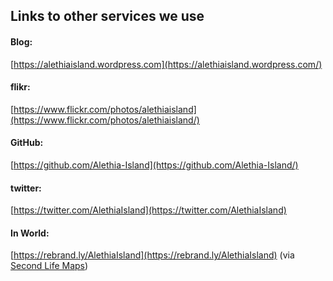 ## Links to other services we use


#### Blog:
[https://alethiaisland.wordpress.com](https://alethiaisland.wordpress.com/)

#### flikr:
[https://www.flickr.com/photos/alethiaisland](https://www.flickr.com/photos/alethiaisland/)

#### GitHub:
[https://github.com/Alethia-Island](https://github.com/Alethia-Island/)

#### twitter:
[https://twitter.com/AlethiaIsland](https://twitter.com/AlethiaIsland)

#### In World:
[https://rebrand.ly/AlethiaIsland](https://rebrand.ly/AlethiaIsland) (via [Second Life Maps](https://maps.secondlife.com))
